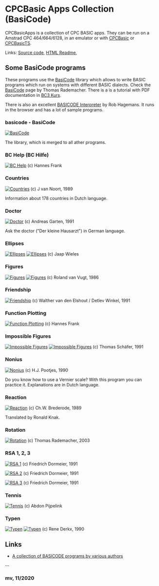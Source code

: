 # CPCBasic Apps Collection (BasiCode)

CPCBasicApps is a collection of CPC BASIC apps.
They can be run on a Amstrad CPC 464/664/6128, in an emulator or with
[CPCBasic](https://benchmarko.github.io/CPCBasic/) or [CPCBasicTS](https://benchmarko.github.io/CPCBasicTS/).

Links:
[Source code](https://github.com/benchmarko/CPCBasicApps/),
[HTML Readme](https://github.com/benchmarko/CPCBasicApps/#readme),

## Some BasiCode programs

These programs use the [BasiCode](../../dist/index.html?database=apps&example=basicode/basicode) library which allows to write BASIC programs which run on systems with different BASIC dialects.
Check the [BasiCode](http://www.basicode.de/) page by Thomas Rademacher.
There is a is a tutorial with PDF documentation in  [BC3 Kurs](http://www.basicode.de/download/BC3_KURS.zip).

There is also an excellent [BASICODE Interpreter](https://robhagemans.github.io/basicode/) by Rob Hagemans. It runs in the browser and has a lot of sample programs.

### basicode - BasiCode

[![BasiCode](./img/basiCode.png)](../../dist/index.html?database=apps&example=basicode/basiCode)

The library, which is merged to all ather programs.

### BC Help (BC Hilfe)

[![BC Help](./img/bchelp.png)](../../dist/index.html?database=apps&example=basicode/bchelp) (c) Hannes Frank

### Countries

[![Countries](./img/countries.png)](../../dist/index.html?database=apps&example=basicode/countries) (c) J van Noort, 1989

Information about 178 countries in Dutch language.

### Doctor

[![Doctor](./img/doctor.png)](../../dist/index.html?database=apps&example=basicode/doctor) (c) Andreas Garten, 1991

Ask the doctor ("Der kleine Hausarzt") in German language.

### Ellipses

[![Ellipses](./img/ellipses.png)](../../dist/index.html?database=apps&example=basicode/ellipses)
[![Ellipses](./img/ellipses2.png)](../../dist/index.html?database=apps&example=basicode/ellipses) (c) Jaap Wieles

### Figures

[![Figures](./img/figures.png)](../../dist/index.html?database=apps&example=basicode/figures)
[![Figures](./img/figures2.png)](../../dist/index.html?database=apps&example=basicode/figures) (c) Roland van Vugt, 1986

### Friendship

[![Friendship](./img/friendsh.png)](../../dist/index.html?database=apps&example=basicode/friendsh) (c) Walther van den Elshout / Detlev Winkel, 1991

### Function Plotting

[![Function Plotting](./img/funcplot.png)](../../dist/index.html?database=apps&example=basicode/funcplot) (c) Hannes Frank

### Impossible Figures

[![Impossible Figures](./img/imposfig.png)](../../dist/index.html?database=apps&example=basicode/imposfig)
[![Impossible Figures](./img/imposfig2.png)](../../dist/index.html?database=apps&example=basicode/imposfig) (c) Thomas Schäfer, 1991

### Nonius

[![Nonius](./img/nonius.png)](../../dist/index.html?database=apps&example=basicode/nonius) (c) H.J. Pootjes, 1990

Do you know how to use a Vernier scale? With this program you can practice it. Explanations are in Dutch language.

### Reaction

[![Reaction](./img/reaction.png)](../../dist/index.html?database=apps&example=basicode/reaction) (c) Ch.W. Brederode, 1989

Translated by Ronald Knak.

### Rotation

[![Rotation](./img/rotation.png)](../../dist/index.html?database=apps&example=basicode/rotation) (c) Thomas Rademacher, 2003

### RSA 1, 2, 3

[![RSA 1](./img/rsa1.png)](../../dist/index.html?database=apps&example=basicode/rsa1) (c) Friedrich Dormeier, 1991

[![RSA 2](./img/rsa2.png)](../../dist/index.html?database=apps&example=basicode/rsa2) (c) Friedrich Dormeier, 1991

[![RSA 3](./img/rsa3.png)](../../dist/index.html?database=apps&example=basicode/rsa3) (c) Friedrich Dormeier, 1991

### Tennis

[![Tennis](./img/tennis.png)](../../dist/index.html?database=apps&example=basicode/tennis) (c) Abdon Pijpelink

### Typen

[![Typen](./img/typen.png)](../../dist/index.html?database=apps&example=basicode/typen)
[![Typen](./img/typen2.png)](../../dist/index.html?database=apps&example=basicode/typen) (c) Rene Derkx, 1990

## Links

- [A collection of BASICODE programs by various authors](https://github.com/robhagemans/basicode)

--

### **mv, 11/2020**
